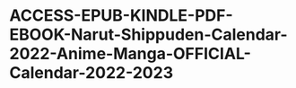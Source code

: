 # ACCESS-EPUB-KINDLE-PDF-EBOOK-Narut-Shippuden-Calendar-2022-Anime-Manga-OFFICIAL-Calendar-2022-2023